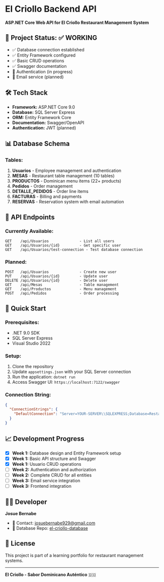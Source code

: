#  El Criollo Backend API

**ASP.NET Core Web API for El Criollo Restaurant Management System**

## 🚀 Project Status: ✅ WORKING

- ✅ Database connection established
- ✅ Entity Framework configured  
- ✅ Basic CRUD operations
- ✅ Swagger documentation
- 🔄 Authentication (in progress)
- 🔄 Email service (planned)

## 🛠️ Tech Stack

- **Framework:** ASP.NET Core 9.0
- **Database:** SQL Server Express
- **ORM:** Entity Framework Core
- **Documentation:** Swagger/OpenAPI
- **Authentication:** JWT (planned)

## 📊 Database Schema

### Tables:
1. **Usuarios** - Employee management and authentication
2. **MESAS** - Restaurant table management (10 tables)
3. **PRODUCTOS** - Dominican menu items (22+ products)
4. **Pedidos** - Order management
5. **DETALLE_PEDIDOS** - Order line items
6. **FACTURAS** - Billing and payments
7. **RESERVAS** - Reservation system with email automation

## 🔗 API Endpoints

### Currently Available:
```
GET    /api/Usuarios              - List all users
GET    /api/Usuarios/{id}         - Get specific user
GET    /api/Usuarios/test-connection - Test database connection
```

### Planned:
```
POST   /api/Usuarios              - Create new user
PUT    /api/Usuarios/{id}         - Update user
DELETE /api/Usuarios/{id}         - Delete user
GET    /api/Mesas                 - Table management
GET    /api/Productos             - Menu management
POST   /api/Pedidos               - Order processing
```

## 🚀 Quick Start

### Prerequisites:
- .NET 9.0 SDK
- SQL Server Express
- Visual Studio 2022

### Setup:
1. Clone the repository
2. Update `appsettings.json` with your SQL Server connection
3. Run the application: `dotnet run`
4. Access Swagger UI: `https://localhost:7122/swagger`

### Connection String:
```json
{
  "ConnectionStrings": {
    "DefaultConnection": "Server=YOUR-SERVER\\SQLEXPRESS;Database=RestaurantelCriollo;Trusted_Connection=true;TrustServerCertificate=true;"
  }
}
```

## 📈 Development Progress

- [x] **Week 1:** Database design and Entity Framework setup
- [x] **Week 1:** Basic API structure and Swagger
- [x] **Week 1:** Usuario CRUD operations
- [ ] **Week 2:** Authentication and authorization
- [ ] **Week 2:** Complete CRUD for all entities
- [ ] **Week 3:** Email service integration
- [ ] **Week 3:** Frontend integration

## 👨‍💻 Developer

**Josue Bernabe**
- 📧 Contact: josuebernabe929@gmail.com
-  🔗 Database Repo: [el-criollo-database](https://github.com/JosueBernabe17/el-criollo-database)

## 📄 License

This project is part of a learning portfolio for restaurant management systems.

---

**El Criollo - Sabor Dominicano Auténtico** 🇩🇴
